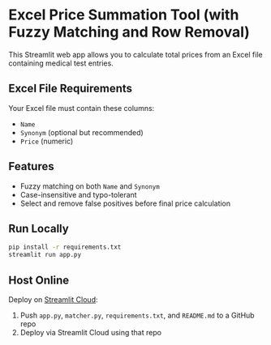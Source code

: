 # Excel Price Summation Tool (with Fuzzy Matching and Row Removal)

This Streamlit web app allows you to calculate total prices from an Excel file containing medical test entries.

## Excel File Requirements
Your Excel file must contain these columns:
- `Name`
- `Synonym` (optional but recommended)
- `Price` (numeric)

## Features
- Fuzzy matching on both `Name` and `Synonym`
- Case-insensitive and typo-tolerant
- Select and remove false positives before final price calculation

## Run Locally

```bash
pip install -r requirements.txt
streamlit run app.py
```

## Host Online
Deploy on [Streamlit Cloud](https://streamlit.io/cloud):

1. Push `app.py`, `matcher.py`, `requirements.txt`, and `README.md` to a GitHub repo
2. Deploy via Streamlit Cloud using that repo
